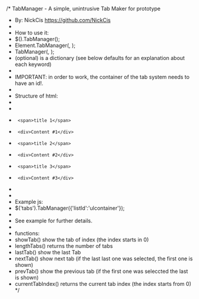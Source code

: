 /* TabManager - A simple, unintrusive Tab Maker for prototype
 * By: NickCis https://github.com/NickCis
 * 
 * How to use it:
 * $(<id of container>).TabManager(<options>);
 * Element.TabManager(<id of container>, <options>);
 * TabManager(<id of container>, <options>);
 * <options> (optional) is a dictionary (see below defaults for an explanation about each keyword)
 *
 * IMPORTANT: in order to work, the container of the tab system needs to have an id!.
 * 
 * Structure of html:
 *	<div id='ulcontainer'></div>
 *	<div id="tabs">
 *		<span>title 1</span>
 *		<div>Content #1</div>
 *		<span>title 2</span>
 *		<div>Content #2</div>
 *		<span>title 3</span>
 *		<div>Content #3</div>
 *	</div>
 * 
 * Example js:
 *	$('tabs').TabManager({'listId':'ulcontainer'});
 *
 * See example for further details.
 *
 * functions:
 *	showTab(<index>) show the tab of index <index> (the index starts in 0)
 *	lengthTabs() returns the number of tabs 
 *	lastTab() show the last Tab
 *	nextTab() show next tab (if the last last one was selected, the first one is shown)
 *	prevTab() show the previous tab (if the first one was seleccted the last is shown)
 *	currentTabIndex() returns the current tab index (the index starts from 0)
 */

